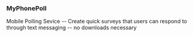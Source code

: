 ### MyPhonePoll

Mobile Polling Sevice -- Create quick surveys that users can respond to through text messaging -- no downloads necessary
